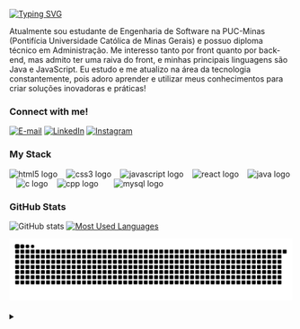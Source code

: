 <img align="right" alt="" height="300px" src="./me.png">

[![Typing SVG](https://readme-typing-svg.demolab.com?font=Fira+Code&weight=600&size=25&pause=1000&color=8c00c7&random=false&width=435&height=40&lines=Ol%C3%A1%2C+Eu+sou+Thiago+Cury!+%F0%9F%91%BE%F0%9F%93%9A%F0%9F%92%99)](https://git.io/typing-svg)



<p align="left">Atualmente sou estudante de Engenharia de Software na PUC-Minas (Pontifícia Universidade Católica de Minas Gerais) e possuo diploma técnico em Administração.
Me interesso tanto por front quanto por back-end, mas admito ter uma raiva do front, e minhas principais linguagens são Java e JavaScript. 
Eu estudo e me atualizo na área da tecnologia constantemente, pois adoro aprender e utilizar meus conhecimentos para criar soluções inovadoras e práticas!


<h3 align="left">Connect with me!</h3>

[![E-mail](https://img.shields.io/badge/-Email-000?style=for-the-badge&logo=microsoft-outlook&logoColor=8c00c7&color:FFF)](mailto:ticokgk@gmail.com)
[![LinkedIn](https://img.shields.io/badge/-LinkedIn-000?style=for-the-badge&logo=linkedin&logoColor=8c00c7&color:FFF)](https://www.linkedin.com/in/thiago-cury-freire-327a83242/)
[![Instagram](https://img.shields.io/badge/-Instagram-000?style=for-the-badge&logo=instagram&logoColor=8c00c7&color:FFF)](https://www.instagram.com/cury_th/?next=%2F)

<h3 align="left">My Stack</h3>

<div align="left">
  <img src="https://cdn.jsdelivr.net/gh/devicons/devicon/icons/html5/html5-original.svg" height="25" alt="html5 logo"  />
  <img width="8" />
  <img src="https://cdn.jsdelivr.net/gh/devicons/devicon/icons/css3/css3-original.svg" height="25" alt="css3 logo"  />
  <img width="8" />
  <img src="https://cdn.jsdelivr.net/gh/devicons/devicon/icons/javascript/javascript-plain.svg" height="25" alt="javascript logo"  />
  <img width="8" />
  <img src="https://cdn.jsdelivr.net/gh/devicons/devicon/icons/angular/angular-original.svg" height="25" alt="react logo"  />
  <img width="8" />
  <img src="https://cdn.jsdelivr.net/gh/devicons/devicon/icons/java/java-original.svg" height="25" alt="java logo"  />
  <img width="8" />
  <img src="https://cdn.jsdelivr.net/gh/devicons/devicon/icons/c/c-original.svg" height="25" alt="c logo"  />
  <img width="8" />
  <img src="https://cdn.jsdelivr.net/gh/devicons/devicon/icons/cplusplus/cplusplus-original.svg" height="25" alt="cpp logo"  />
  <img width="8" />

  <img width="8" />
  <img src="https://cdn.jsdelivr.net/gh/devicons/devicon/icons/mysql/mysql-original.svg" height="25" alt="mysql logo"  />
  <img width="8" />
</div>


<h3>GitHub Stats</h3>

![GitHub stats](https://github-readme-stats-git-masterrstaa-rickstaa.vercel.app/api?username=ThCury&hide_title=true&show_icons=true&include_all_commits=false&count_private=true&line_height=25&hide=issues&bg_color=0d1017&title_color=8c00c7&text_color=FFF&border_radius=3&border_color=8c00c7&icon_color=8c00c7&theme=jolly)
[![Most Used Languages](https://github-readme-stats-git-masterrstaa-rickstaa.vercel.app/api/top-langs/?username=ThCury&line_height=10&card_width=290&layout=compact&hide_title=false&count_private=true&langs_count=4&show_icons=true&title_color=eee7f1&hide=html,css&bg_color=0d1017&text_color=eee7f1&border_radius=3&border_color=8c00c7&count_private=true)](https://github.com/ThCury/github-readme-stats)
<br>


<picture>
  <source media="(prefers-color-scheme: dark)" srcset="https://raw.githubusercontent.com/ThCury/ThCury/output/github-contribution-grid-snake-dark.svg">
  <source media="(prefers-color-scheme: light)" srcset="https://raw.githubusercontent.com/ThCury/ThCury/output/github-contribution-grid-snake.svg">
  <img alt="github contribution grid snake animation" src="https://raw.githubusercontent.com/ThCury/ThCury/output/github-contribution-grid-snake.svg">
</picture>
<br><br>



<details align="left">
  <summary></summary> 
 
  - Badges by <a href="https://shields.io/">shields.io</a>.
  - GitHub Stats by <a href="https://github.com/anuraghazra/github-readme-stats">anuraghazra</a>.
  - Developer vector created by @andi_aqua_ on <a href="https://picrew.me/en/">picrew</a>.
 
  <div align="right">Made with 💜 by <a href="https://github.com/ThCury">ThCury</a>.</div>

</details>
